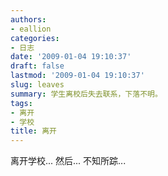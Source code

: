 ```yaml
---
authors:
- eallion
categories:
- 日志
date: '2009-01-04 19:10:37'
draft: false
lastmod: '2009-01-04 19:10:37'
slug: leaves
summary: 学生离校后失去联系，下落不明。
tags:
- 离开
- 学校
title: 离开
---
```


离开学校...
然后...
不知所踪...